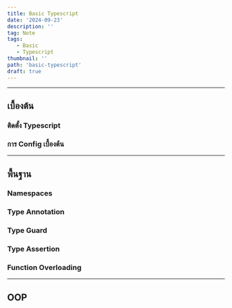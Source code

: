 ```yaml
---
title: Basic Typescript
date: '2024-09-23'
description: ''
tag: Note
tags:
   - Basic
   - Typescript
thumbnail: ''
path: 'basic-typescript'
draft: true
---
```


---
## เบื้องต้น

### ติดตั้ง Typescript
### การ Config เบื้องต้น

---
## พื้นฐาน
### Namespaces
### Type Annotation
### Type Guard
### Type Assertion
### Function Overloading

---
## OOP
